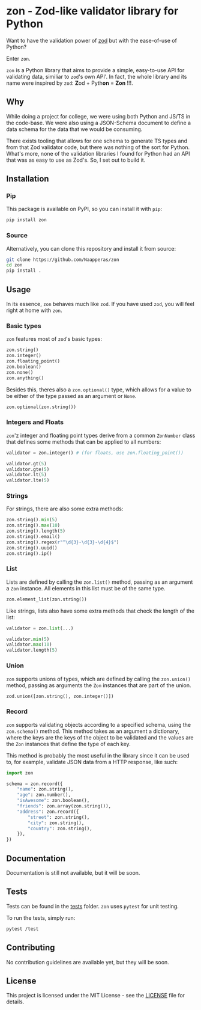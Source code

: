 # zon - Zod-like validator library for Python

Want to have the validation power of [zod](https://zod.dev/) but with the ease-of-use of Python?

Enter `zon`.

`zon` is a Python library that aims to provide a simple, easy-to-use API for validating data, similiar to `zod`'s own API'. In fact, the whole library and its name were inspired by `zod`: **Z**od + Pyth**on** = **Zon** !!!.

## Why

While doing a project for college, we were using both Python and JS/TS in the code-base. We were also using a JSON-Schema document to define a data schema for the data that we would be consuming.

There exists tooling that allows for one schema to generate TS types and from that Zod validator code, but there was nothing of the sort for Python. What's more, none of the validation libraries I found for Python had an API that was as easy to use as Zod's. So, I set out to build it.

## Installation

### Pip

This package is available on PyPI, so you can install it with `pip`:

```bash
pip install zon
```

### Source

Alternatively, you can clone this repository and install it from source:

```bash
git clone https://github.com/Naapperas/zon
cd zon
pip install .
```

## Usage

In its essence, `zon` behaves much like `zod`. If you have used `zod`, you will feel right at home with `zon`.

### Basic types

`zon` features most of `zod`'s basic types:

```python
zon.string()
zon.integer()
zon.floating_point()
zon.boolean()
zon.none()
zon.anything()
```

Besides this, theres also a `zon.optional()` type, which allows for a value to be either of the type passed as an argument or `None`.

```python
zon.optional(zon.string())
```

### Integers and Floats

`zon`'z integer and floating point types derive from a common `ZonNumber` class that defines some methods that can be applied to all numbers:

```python
validator = zon.integer() # (for floats, use zon.floating_point())

validator.gt(5)
validator.gte(5)
validator.lt(5)
validator.lte(5)
```

### Strings

For strings, there are also some extra methods:

```python
zon.string().min(5)
zon.string().max(10)
zon.string().length(5)
zon.string().email()
zon.string().regex(r"^\d{3}-\d{3}-\d{4}$")
zon.string().uuid()
zon.string().ip()
```

### List

Lists are defined by calling the `zon.list()` method, passing as an argument a `Zon` instance. All elements in this list must be of the same type.

```python
zon.element_list(zon.string())
```

Like strings, lists also have some extra methods that check the length of the list:

```python
validator = zon.list(...)

validator.min(5)
validator.max(10)
validator.length(5)
```

### Union

`zon` supports unions of types, which are defined by calling the `zon.union()` method, passing as arguments the `Zon` instances that are part of the union.

```python
zod.union([zon.string(), zon.integer()])
```

### Record

`zon` supports validating objects according to a specified schema, using the `zon.schema()` method. This method takes as an argument a dictionary, where the keys are the keys of the object to be validated and the values are the `Zon` instances that define the type of each key.

This method is probably the most useful in the library since it can be used to, for example, validate JSON data from a HTTP response, like such:

```python
import zon

schema = zon.record({
    "name": zon.string(),
    "age": zon.number(),
    "isAwesome": zon.boolean(),
    "friends": zon.array(zon.string()),
    "address": zon.record({
        "street": zon.string(),
        "city": zon.string(),
        "country": zon.string(),
    }),
})
```

## Documentation

Documentation is still not available, but it will be soon.

## Tests

Tests can be found in the [tests](tests) folder. `zon` uses `pytest` for unit testing.

To run the tests, simply run:

```bash 
pytest /test
```

## Contributing

No contribution guidelines are available yet, but they will be soon.

## License

This project is licensed under the MIT License - see the [LICENSE](LICENSE) file for details.
